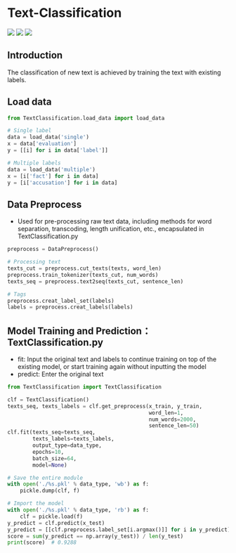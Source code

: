 # Text-Classification
[![](https://img.shields.io/badge/Python-3.6-blue.svg)](https://www.python.org/)
[![](https://img.shields.io/badge/pandas-0.21.0-brightgreen.svg)](https://pypi.python.org/pypi/pandas/0.21.0)
[![](https://img.shields.io/badge/numpy-1.13.1-brightgreen.svg)](https://pypi.python.org/pypi/numpy/1.13.1)



## Introduction
The classification of new text is achieved by training the text with existing labels.


## Load data

``` python
from TextClassification.load_data import load_data

# Single label
data = load_data('single')
x = data['evaluation']
y = [[i] for i in data['label']]

# Multiple labels
data = load_data('multiple')
x = [i['fact'] for i in data]
y = [i['accusation'] for i in data]
```

## Data Preprocess
* Used for pre-processing raw text data, including methods for word separation, transcoding, length unification, etc., encapsulated in TextClassification.py

``` python
preprocess = DataPreprocess()

# Processing text
texts_cut = preprocess.cut_texts(texts, word_len)
preprocess.train_tokenizer(texts_cut, num_words)
texts_seq = preprocess.text2seq(texts_cut, sentence_len)

# Tags
preprocess.creat_label_set(labels)
labels = preprocess.creat_labels(labels)
```

## Model Training and Prediction：TextClassification.py

* fit: Input the original text and labels to continue training on top of the existing model, or start training again without inputting the model<br>
* predict: Enter the original text<br>

``` python
from TextClassification import TextClassification

clf = TextClassification()
texts_seq, texts_labels = clf.get_preprocess(x_train, y_train, 
                                             word_len=1, 
                                             num_words=2000, 
                                             sentence_len=50)
clf.fit(texts_seq=texts_seq,
        texts_labels=texts_labels,
        output_type=data_type,
        epochs=10,
        batch_size=64,
        model=None)

# Save the entire module
with open('./%s.pkl' % data_type, 'wb') as f:
    pickle.dump(clf, f)

# Import the model
with open('./%s.pkl' % data_type, 'rb') as f:
    clf = pickle.load(f)
y_predict = clf.predict(x_test)
y_predict = [[clf.preprocess.label_set[i.argmax()]] for i in y_predict]
score = sum(y_predict == np.array(y_test)) / len(y_test)
print(score)  # 0.9288
```



